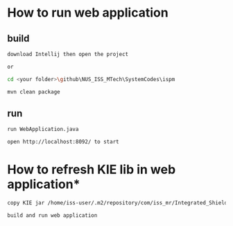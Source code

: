 # How to run web application

## build

```bash
download Intellij then open the project

or

cd <your folder>\github\NUS_ISS_MTech\SystemCodes\ispm

mvn clean package
```
## run
```bash
run WebApplication.java 

open http://localhost:8092/ to start
```

# How to refresh KIE lib in web application*
```bash
copy KIE jar /home/iss-user/.m2/repository/com/iss_mr/Integrated_Shield_Plan_Master/Integrated_Shield_Plan_Master-1.0.0.jar to <your folder>\github\NUS_ISS_MTech\SystemCodes\ispm\lib

build and run web application 
```
